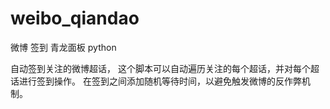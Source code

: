 # weibo_qiandao
微博 签到 青龙面板 python 

自动签到关注的微博超话，
这个脚本可以自动遍历关注的每个超话，并对每个超话进行签到操作。
在签到之间添加随机等待时间，以避免触发微博的反作弊机制。
